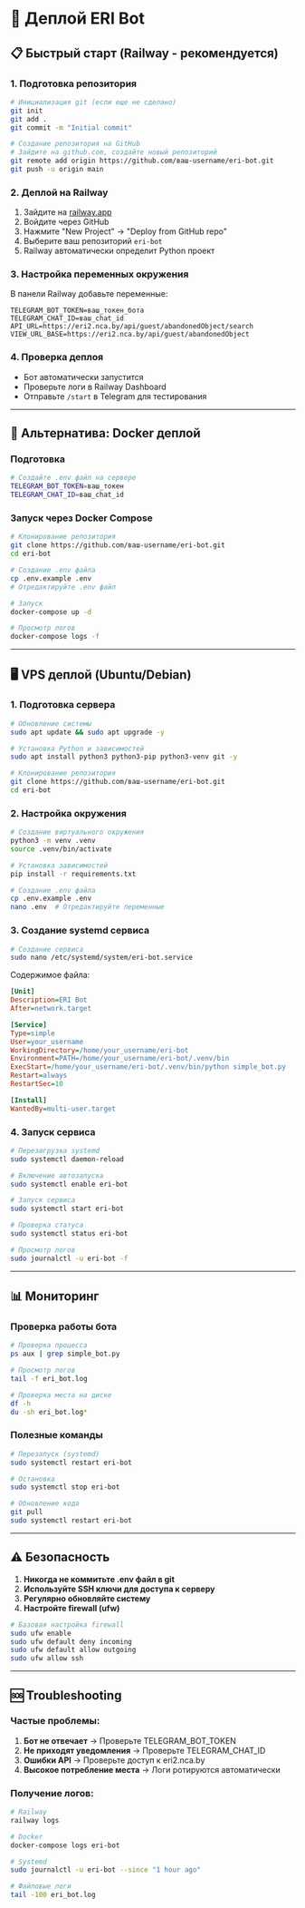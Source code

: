 # 🚀 Деплой ERI Bot

## 📋 Быстрый старт (Railway - рекомендуется)

### 1. Подготовка репозитория
```bash
# Инициализация git (если еще не сделано)
git init
git add .
git commit -m "Initial commit"

# Создание репозитория на GitHub
# Зайдите на github.com, создайте новый репозиторий
git remote add origin https://github.com/ваш-username/eri-bot.git
git push -u origin main
```

### 2. Деплой на Railway
1. Зайдите на [railway.app](https://railway.app)
2. Войдите через GitHub
3. Нажмите "New Project" → "Deploy from GitHub repo"
4. Выберите ваш репозиторий `eri-bot`
5. Railway автоматически определит Python проект

### 3. Настройка переменных окружения
В панели Railway добавьте переменные:
```
TELEGRAM_BOT_TOKEN=ваш_токен_бота
TELEGRAM_CHAT_ID=ваш_chat_id
API_URL=https://eri2.nca.by/api/guest/abandonedObject/search
VIEW_URL_BASE=https://eri2.nca.by/api/guest/abandonedObject
```

### 4. Проверка деплоя
- Бот автоматически запустится
- Проверьте логи в Railway Dashboard
- Отправьте `/start` в Telegram для тестирования

---

## 🐳 Альтернатива: Docker деплой

### Подготовка
```bash
# Создайте .env файл на сервере
TELEGRAM_BOT_TOKEN=ваш_токен
TELEGRAM_CHAT_ID=ваш_chat_id
```

### Запуск через Docker Compose
```bash
# Клонирование репозитория
git clone https://github.com/ваш-username/eri-bot.git
cd eri-bot

# Создание .env файла
cp .env.example .env
# Отредактируйте .env файл

# Запуск
docker-compose up -d

# Просмотр логов
docker-compose logs -f
```

---

## 🖥️ VPS деплой (Ubuntu/Debian)

### 1. Подготовка сервера
```bash
# Обновление системы
sudo apt update && sudo apt upgrade -y

# Установка Python и зависимостей
sudo apt install python3 python3-pip python3-venv git -y

# Клонирование репозитория
git clone https://github.com/ваш-username/eri-bot.git
cd eri-bot
```

### 2. Настройка окружения
```bash
# Создание виртуального окружения
python3 -m venv .venv
source .venv/bin/activate

# Установка зависимостей
pip install -r requirements.txt

# Создание .env файла
cp .env.example .env
nano .env  # Отредактируйте переменные
```

### 3. Создание systemd сервиса
```bash
# Создание сервиса
sudo nano /etc/systemd/system/eri-bot.service
```

Содержимое файла:
```ini
[Unit]
Description=ERI Bot
After=network.target

[Service]
Type=simple
User=your_username
WorkingDirectory=/home/your_username/eri-bot
Environment=PATH=/home/your_username/eri-bot/.venv/bin
ExecStart=/home/your_username/eri-bot/.venv/bin/python simple_bot.py
Restart=always
RestartSec=10

[Install]
WantedBy=multi-user.target
```

### 4. Запуск сервиса
```bash
# Перезагрузка systemd
sudo systemctl daemon-reload

# Включение автозапуска
sudo systemctl enable eri-bot

# Запуск сервиса
sudo systemctl start eri-bot

# Проверка статуса
sudo systemctl status eri-bot

# Просмотр логов
sudo journalctl -u eri-bot -f
```

---

## 📊 Мониторинг

### Проверка работы бота
```bash
# Проверка процесса
ps aux | grep simple_bot.py

# Просмотр логов
tail -f eri_bot.log

# Проверка места на диске
df -h
du -sh eri_bot.log*
```

### Полезные команды
```bash
# Перезапуск (systemd)
sudo systemctl restart eri-bot

# Остановка
sudo systemctl stop eri-bot

# Обновление кода
git pull
sudo systemctl restart eri-bot
```

---

## ⚠️ Безопасность

1. **Никогда не коммитьте .env файл в git**
2. **Используйте SSH ключи для доступа к серверу**
3. **Регулярно обновляйте систему**
4. **Настройте firewall (ufw)**

```bash
# Базовая настройка firewall
sudo ufw enable
sudo ufw default deny incoming
sudo ufw default allow outgoing
sudo ufw allow ssh
```

---

## 🆘 Troubleshooting

### Частые проблемы:
1. **Бот не отвечает** → Проверьте TELEGRAM_BOT_TOKEN
2. **Не приходят уведомления** → Проверьте TELEGRAM_CHAT_ID
3. **Ошибки API** → Проверьте доступ к eri2.nca.by
4. **Высокое потребление места** → Логи ротируются автоматически

### Получение логов:
```bash
# Railway
railway logs

# Docker
docker-compose logs eri-bot

# Systemd
sudo journalctl -u eri-bot --since "1 hour ago"

# Файловые логи
tail -100 eri_bot.log
```
